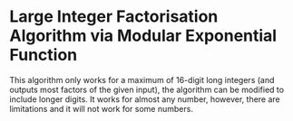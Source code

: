 # Large Integer Factorisation Algorithm via Modular Exponential Function
This algorithm only works for a maximum of 16-digit long integers (and outputs most factors of the given input), the algorithm can be modified to include longer digits.
It works for almost any number, however, there are limitations and it will not work for some numbers.
